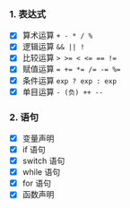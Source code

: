 ### 1. 表达式

- [x] 算术运算 ```+ - * / % ```
- [x] 逻辑运算 ```&& || !```
- [x] 比较运算 ``` > >= < <= == != ```
- [x] 赋值运算 ```= += *= /= -= %= ```
- [x] 条件运算 ``` exp ? exp : exp ```
- [x] 单目运算 ``` - (负) ++ -- ```

### 2. 语句

- [x] 变量声明
- [x] if 语句
- [x] switch 语句
- [x] while 语句
- [x] for 语句
- [x] 函数声明